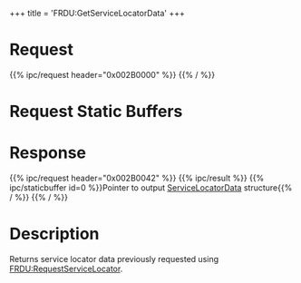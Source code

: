 +++
title = 'FRDU:GetServiceLocatorData'
+++

# Request

{{% ipc/request header="0x002B0000" %}}
{{% / %}}

# Request Static Buffers

# Response

{{% ipc/request header="0x002B0042" %}}
{{% ipc/result %}}
{{% ipc/staticbuffer id=0 %}}Pointer to output [ServiceLocatorData](Friend_Services#servicelocatordata "wikilink") structure{{% / %}}
{{% / %}}

# Description

Returns service locator data previously requested using [FRDU:RequestServiceLocator](FRDU:RequestServiceLocator "wikilink").
